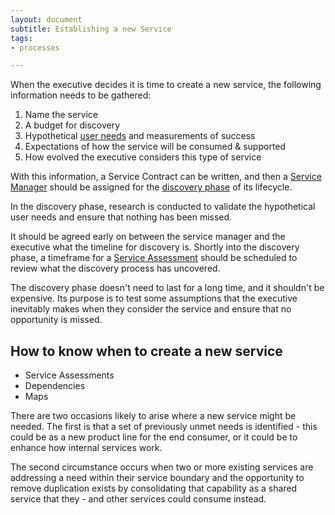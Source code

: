 ```yaml
---
layout: document
subtitle: Establishing a new Service
tags:
- processes

---
```

When the executive decides it is time to create a new service, the following information needs to be gathered:

1. Name the service
2. A budget for discovery
3. Hypothetical [user needs](/user-needs/) and measurements of success
4. Expectations of how the service will be consumed & supported
5. How evolved the executive considers this type of service

With this information, a Service Contract can be written, and then a [Service Manager](/service-manager/) should be assigned for the [discovery phase](/lifecycle/#discovery) of its lifecycle.

In the discovery phase, research is conducted to validate the hypothetical user needs and ensure that nothing has been missed.

It should be agreed early on between the service manager and the executive what the timeline for discovery is.  Shortly into the discovery phase, a timeframe for a [Service Assessment](/service-assessment/) should be scheduled to review what the discovery process has uncovered.

The discovery phase doesn't need to last for a long time, and it shouldn't be expensive. Its purpose is to test some assumptions that the executive inevitably makes when they consider the service and ensure that no opportunity is missed.

## How to know when to create a new service

* Service Assessments
* Dependencies
* Maps

There are two occasions likely to arise where a new service might be needed. The first is that a set of previously unmet needs is identified - this could be as a new product line for the end consumer, or it could be to enhance how internal services work.

The second circumstance occurs when two or more existing services are addressing a need within their service boundary and the opportunity to remove duplication exists by consolidating that capability as a shared service that they - and other services could consume instead.